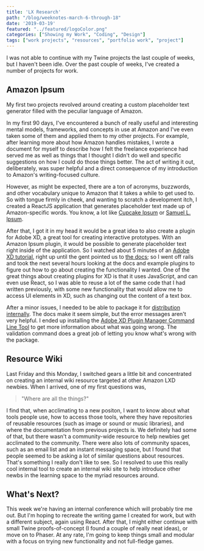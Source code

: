 ```yaml
---
title: 'LX Research'
path: "/blog/weeknotes-march-6-through-18"
date: '2019-03-19'
featured: "../featured/logoColor.png"
categories: ["Showing my Work", "Coding", "Design"]
tags: ["work projects", "resources", "portfolio work", "project"]
---
```


I was not able to continue with my Twine projects the last couple of weeks, but I haven't been idle. Over the past couple of weeks, I've created a number of projects for work.

## Amazon Ipsum

My first two projects revolved around creating a custom placeholder text generator filled with the peculiar language of Amazon.

In my first 90 days, I've encountered a bunch of really useful and interesting mental models, frameworks, and concepts in use at Amazon and I've even taken some of them and applied them to my other projects. For example, after learning more about how Amazon handles mistakes, I wrote a document for myself to describe how I felt the freelance experience had served me as well as things that I thought I didn't do well and specific suggestions on how I could do those things better. The act of writing it out, deliberately, was super helpful and a direct consequence of my introduction to Amazon's writing-focused culture.

However, as might be expected, there are a ton of acronyms, buzzwords, and other vocabulary unique to Amazon that it takes a while to get used to. So with tongue firmly in cheek, and wanting to scratch a development itch, I created a ReactJS application that generates placeholder text made up of Amazon-specific words. You know, a lot like [Cupcake Ipsum](https://www.cupcakeipsum.com/) or [Samuel L. Ipsum](https://slipsum.com/).

After that, I got it in my head it would be a great idea to also create a plugin for Adobe XD, a great tool for creating interactive prototypes. With an Amazon Ipsum plugin, it would be possible to generate placeholder text right inside of the application. So I watched about 5 minutes of an [Adobe XD tutorial](https://www.youtube.com/watch?v=hwxuJ1eqfxc), right up until the gent pointed us to [the docs](https://adobexdplatform.com/plugin-docs/tutorials/quick-start/); so I went off rails and took the next several hours looking at the docs and example plugins to figure out how to go about creating the functionality I wanted. One of the great things about creating plugins for XD is that it uses JavaScript, and can even use React, so I was able to reuse a lot of the same code that I had written previously, with some new functionality that would allow me to access UI elements in XD, such as changing out the content of a text box.

After a minor issues, I needed to be able to package it for [distribution internally](https://adobexdplatform.com/plugin-docs/distribution/packaging.html). The docs make it seem simple, but the error messages aren't very helpful. I ended up installing the [Adobe XD Plugin Manager Command Line Tool](https://github.com/AdobeXD/xdpm) to get more information about what was going wrong. The validation command does a great job of letting you know what's wrong with the package. 

## Resource Wiki

Last Friday and this Monday, I switched gears a little bit and concentrated on creating an internal wiki resource targeted at other Amazon LXD newbies. When I arrived, one of my first questions was, 

<blockquote>
"Where are all the things?"
</blockquote>

I find that, when acclimating to a new positon, I want to know about what tools people use, how to access those tools, where they have repositories of reusable resources (such as image or sound or music libraries), and where the documentation from previous projects is. We definitely had some of that, but there wasn't a community-wide resource to help newbies get acclimated to the community. There were also lots of community spaces, such as an email list and an instant messaging space, but I found that people seemed to be asking a lot of similar questions about resources. That's something I really don't like to see. So I resolved to use this really cool internal tool to create an internal wiki site to help introduce other newbs in the learning space to the myriad resources around.

## What's Next?

This week we're having an internal conference which will probably tire me out. But I'm hoping to recreate the writing game I created for work, but with a different subject, again using React. After that, I might either continue with small Twine proofs-of-concept (I found a couple of really neat ideas), or move on to Phaser. At any rate, I'm going to keep things small and modular with a focus on trying new functionality and not full-fledge games.